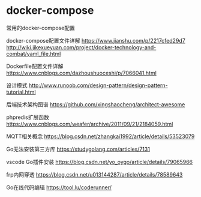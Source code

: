# docker-compose
常用的docker-compose配置

docker-compose配置文件详解
https://www.jianshu.com/p/2217cfed29d7
http://wiki.jikexueyuan.com/project/docker-technology-and-combat/yaml_file.html

Dockerfile配置文件详解
https://www.cnblogs.com/dazhoushuoceshi/p/7066041.html

设计模式
http://www.runoob.com/design-pattern/design-pattern-tutorial.html

后端技术架构图谱
https://github.com/xingshaocheng/architect-awesome

phpredis扩展函数
https://www.cnblogs.com/weafer/archive/2011/09/21/2184059.html

MQTT相关概念
https://blog.csdn.net/zhangkai1992/article/details/53523079

Go无法安装第三方库
https://studygolang.com/articles/7131

vscode Go插件安装
https://blog.csdn.net/yo_oygo/article/details/79065966

frp内网穿透
https://blog.csdn.net/u013144287/article/details/78589643

Go在线代码编辑
https://tool.lu/coderunner/
